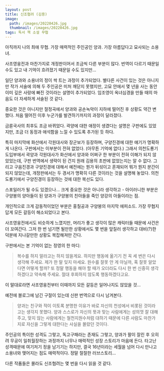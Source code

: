 ```yaml
---
layout: post
title: 신조협려 (김용)
image:
  path: /images/20220426.jpg
  thumbnail: /images/20220426.jpg
tags: 독서 책 소설 무협
---
```

아직까지 나의 최애 무협. 가장 매력적인 주인공인 양과. 가장 아름답다고 묘사되는 소용녀.

 

사조영웅전과 마찬가지로 개정판이어서 조금씩 다른 부분이 많다. 번역이 다르기 때문일 수도 있고 내 기억이 흐려졌기 때문일 수도 있지만...

 

일단 양과와 소용녀의 정이 싹 트는 과정이 추가되었다. 별다른 사건이 있는 것은 아니지만 작가 서술에 의해 두 주인공은 미처 깨닫지 못했지만, 고묘 안에서 몇 년을 사는 동안 이미 깊은 사랑에 빠진 것이라는 설명이 추가되었다. 임조영이 옥녀심경을 만들 때의 마음도 더 자세하게 서술된 것 같다.

 

중요한 것은 아니지만 절정곡에서 양과와 공손녹악이 지하에 떨어진 후 상황도 약간 변했다. 처음 떨어진 이후 누군가를 발견하기까지의 과정이 달라졌다.

 

금륜국사의 최후도 조금 바뀌었다. 곽양에 대한 애정이 생겼다는 설명은 구판에도 있었지만, 조금 더 동정과 애석함을 느낄 수 있도록 추가된 듯 하다.

 

특히 마지막에 화산에서 각원대사와 장군보가 등장하며, 구양진경에 대한 얘기가 명확하게 나온다. 구판에서는 이부분이 전혀 없었다. (아무튼 기억에 없다.) 그래서 의천도룡기 도입부에서 곽양과 각원대사가 화산에서 양과와 어쩌구 한 부분이 전혀 이해가 되지 않았었는데, 구판 번역에서 생략이 된 건지 원래 김용의 초판에 없었는지는 알 수 없다. 그리고 구음진경과 구양진경에 대해서 예전에는 뭔가 뒤섞이고 혼재되어 뭐가 뭔지 분간이 되지 않았는데, 개정판에서는 두 경서가 명확히 다른 것이라는 것을 설명해 놓았다. 의천도룡기에서 구양진경이 등장하는 것에 대한 복선도 있다.

 

스포일러가 될 수도 있겠으나... 크게 중요한 것은 아니라 생각하고 - 아이러니한 부분은 구양봉의 양아들이 된 양과가 구양봉의 친아들을 죽인 양강의 아들이라는 점.

 

개인적으로 크게 감동적이었던 부분은 홍칠공과 구양봉의 마지막 에피소드. 가장 무협지답게 모든 갈등이 해소되었다고 본다.

 

사조영웅전에서도 비슷하게 느꼈지만, 머리가 좋고 생각이 많은 캐릭터들 때문에 사건은 더 꼬여간다. 그저 한 번 넘기면 될만한 상황에서도 몇 번을 앞질러 생각하고 대비(?)한 덕분에 지나갈만한 상황도 복잡해져만 간다.

 

구판에서는 본 기억이 없는 정영의 한 마디:
> 복수를 하지 말라고는 하지 않을게요. 하지만 행동에 옮기기 전 꼭 세 번은 다시 생각해 주세요. 제가 한 말 잊지 마세요. 원수를 잘못 안 게 아닐까, 혹 잘못 알았다면 어떻게 할까? 또 정말 행동을 해야 할 때가 오더라도 다시 한 번 신중히 생각하겠다고 약속해 주세요. 절대 후회하지 않도록 행동하겠다고요.

 

이 말대로라면 사조영웅전부터 이때까지 모든 갈등은 일어나지도 않았을 것...

 

예전에 블로그에 남긴 구절이 있는데 신판 번역으로 다시 남겨본다.

> 양과는 친구와 적이 이토록 분명한 이유가 바로 자신의 천성에서 비롯된 것이라고는 생각지 못했다. 양과 스스로가 자신의 뜻과 맞는 사람에게는 성의껏 잘 대해 주고, 맞지 않는 사람에게는 철천지원수처럼 대하기 때문에 다른 사람도 마찬가지로 자신을 그렇게 대한다는 사실을 몰랐던 것이다.

 

주인공의 특이한 성격도 그렇고, 독고구패라는 존재도 그렇고, 양과가 팔이 잘린 후 오히려 무공이 일취월장하는 과정까지 너무나 매력적인 성장 스토리가 마음에 든다. 타고난 성격때문에 여기저기 정을 남기기는 하지만, 결국 16년이라는 세월을 넘어 다시 만나고 소용녀와 맺어지는 점도 매력적이다. 정말 절절한 러브스토리...

 

다른 작품들은 몰라도 신조협려는 몇 번을 다시 읽을 것 같다.